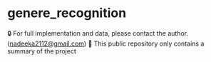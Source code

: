 # genere_recognition

🔒 For full implementation and data, please contact the author.(nadeeka2112@gmail.com)
📂 This public repository only contains a summary of the project
